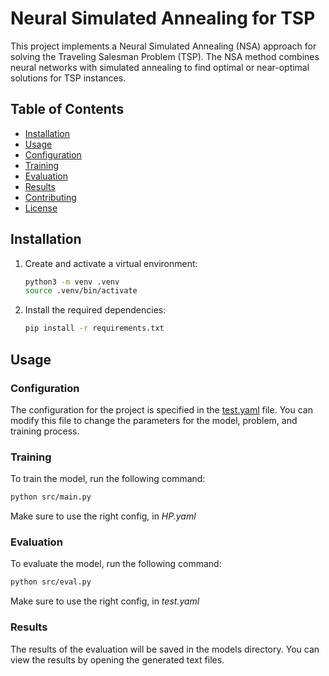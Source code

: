 # Neural Simulated Annealing for TSP

This project implements a Neural Simulated Annealing (NSA) approach for solving the Traveling Salesman Problem (TSP). The NSA method combines neural networks with simulated annealing to find optimal or near-optimal solutions for TSP instances.

## Table of Contents

- [Installation](#installation)
- [Usage](#usage)
- [Configuration](#configuration)
- [Training](#training)
- [Evaluation](#evaluation)
- [Results](#results)
- [Contributing](#contributing)
- [License](#license)

## Installation


1. Create and activate a virtual environment:
    ```sh
    python3 -m venv .venv
    source .venv/bin/activate
    ```

2. Install the required dependencies:
    ```sh
    pip install -r requirements.txt
    ```

## Usage

### Configuration

The configuration for the project is specified in the [test.yaml](http://_vscodecontentref_/0) file. You can modify this file to change the parameters for the model, problem, and training process.

### Training

To train the model, run the following command:
```sh
python src/main.py
```
Make sure to use the right config, in *HP.yaml*
### Evaluation

To evaluate the model, run the following command:
```sh
python src/eval.py
```
Make sure to use the right config, in *test.yaml*
### Results

The results of the evaluation will be saved in the models directory. You can view the results by opening the generated text files.